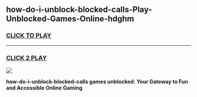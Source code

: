 
## how-do-i-unblock-blocked-calls-Play-Unblocked-Games-Online-hdghm
<h3>
<a href="https://premium76.site?title=how-do-i-unblock-blocked-calls&ref=25A">CLICK TO PLAY</a></h3>
<hr>

<h3>
<a href="https://premium76.site?title=how-do-i-unblock-blocked-calls&ref=25A">CLICK 2 PLAY</a>
  
</h3>

<a href="https://premium76.site?title=how-do-i-unblock-blocked-calls&ref=25A"><img src="https://clearcache.store/games.png"></a>


**how-do-i-unblock-blocked-calls games unblocked: Your Gateway to Fun and Accessible Online Gaming**
